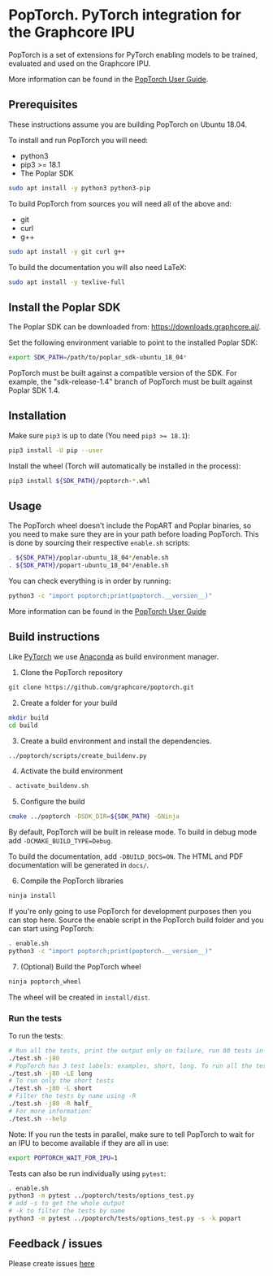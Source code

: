# PopTorch. PyTorch integration for the Graphcore IPU

PopTorch is a set of extensions for PyTorch enabling models
to be trained, evaluated and used on the Graphcore IPU.

More information can be found in the [PopTorch User Guide](https://docs.graphcore.ai/projects/poptorch-user-guide/).

## Prerequisites

These instructions assume you are building PopTorch on Ubuntu 18.04.

To install and run PopTorch you will need:

- python3
- pip3 >= 18.1
- The Poplar SDK

```sh
sudo apt install -y python3 python3-pip
```

To build PopTorch from sources you will need all of the above and:

- git
- curl
- g++

```sh
sudo apt install -y git curl g++
```

To build the documentation you will also need LaTeX:

```sh
sudo apt install -y texlive-full
```

## Install the Poplar SDK

The Poplar SDK can be downloaded from: https://downloads.graphcore.ai/.

Set the following environment variable to point to the installed Poplar SDK:

```sh
export SDK_PATH=/path/to/poplar_sdk-ubuntu_18_04*
```

PopTorch must be built against a compatible version of the SDK. For example, the "sdk-release-1.4" branch of PopTorch must be built against Poplar SDK 1.4.

## Installation

Make sure `pip3` is up to date (You need `pip3 >= 18.1`):

```sh
pip3 install -U pip --user
```

Install the wheel (Torch will automatically be installed in the process):

```sh
pip3 install ${SDK_PATH}/poptorch-*.whl
```

## Usage

The PopTorch wheel doesn't include the PopART and Poplar binaries, so you need to make sure they are in your path before loading PopTorch.
This is done by sourcing their respective `enable.sh` scripts:

```sh
. ${SDK_PATH}/poplar-ubuntu_18_04*/enable.sh
. ${SDK_PATH}/popart-ubuntu_18_04*/enable.sh
```

You can check everything is in order by running:

```sh
python3 -c "import poptorch;print(poptorch.__version__)"
```

More information can be found in the [PopTorch User Guide](https://docs.graphcore.ai/projects/poptorch-user-guide/)

## Build instructions

Like [PyTorch](https://pytorch.org/) we use [Anaconda](https://anaconda.org/anaconda/conda) as build environment manager.

1. Clone the PopTorch repository

```sh
git clone https://github.com/graphcore/poptorch.git
```

2. Create a folder for your build

```sh
mkdir build
cd build
```

3. Create a build environment and install the dependencies.

```sh
../poptorch/scripts/create_buildenv.py
```

4. Activate the build environment

```sh
. activate_buildenv.sh
```

5. Configure the build

```sh
cmake ../poptorch -DSDK_DIR=${SDK_PATH} -GNinja
```

By default, PopTorch will be built in release mode. To build in debug mode add `-DCMAKE_BUILD_TYPE=Debug`.

To build the documentation, add `-DBUILD_DOCS=ON`. The HTML and PDF documentation will be generated in `docs/`.

6. Compile the PopTorch libraries

```sh
ninja install
```

If you're only going to use PopTorch for development purposes then you can stop here.
Source the enable script in the PopTorch build folder and you can start using PopTorch:

```sh
. enable.sh
python3 -c "import poptorch;print(poptorch.__version__)"
```

7. (Optional) Build the PopTorch wheel

```sh
ninja poptorch_wheel
```

The wheel will be created in `install/dist`.

### Run the tests

To run the tests:

```sh
# Run all the tests, print the output only on failure, run 80 tests in parallel
./test.sh -j80
# PopTorch has 3 test labels: examples, short, long. To run all the tests except the long ones:
./test.sh -j80 -LE long
# To run only the short tests
./test.sh -j80 -L short
# Filter the tests by name using -R
./test.sh -j80 -R half_
# For more information:
./test.sh --help
```

Note: If you run the tests in parallel, make sure to tell PopTorch to wait for an IPU to become available if they are all in use:

```sh
export POPTORCH_WAIT_FOR_IPU=1
```

Tests can also be run individually using `pytest`:

```sh
. enable.sh
python3 -m pytest ../poptorch/tests/options_test.py
# add -s to get the whole output
# -k to filter the tests by name
python3 -m pytest ../poptorch/tests/options_test.py -s -k popart
```

## Feedback / issues

Please create issues [here](https://github.com/graphcore/poptorch/issues)
